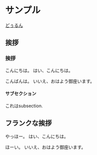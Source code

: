 # サンプル
[どぅるん](https://twitter.com/NegiIgaiNuki)


<div id="ch"></div>

## 挨拶

<div id="sec"></div>

### 挨拶
こんにちは。
はい、こんにちは。

こんばんは。
いいえ、おはよう御座います。


<div id="subsec"></div>

#### サブセクション
これはsubsection.


<div id="ch"></div>

## フランクな挨拶
やっほー。
はい、こんにちは。

ほーい。
いいえ、おはよう御座います。

